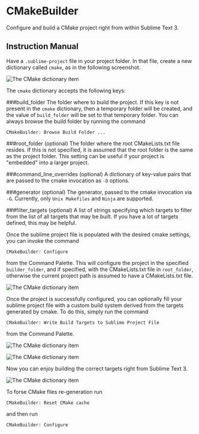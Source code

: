 # CMakeBuilder
Configure and build a CMake project right from within Sublime Text 3.

## Instruction Manual
Have a `.sublime-project` file in your project folder. In that file, create a
new dictionary called `cmake`, as in the following screenshot.

![The CMake dictionary item](https://raw.githubusercontent.com/rwols/CMakeBuilder/screenshots/screenshots/1.png "The CMake dictionary inside a sublime project file")

The `cmake` dictionary accepts the following keys:

###build\_folder
The folder where to build the project. If this key is not present in the `cmake`
dictionary, then a temporary folder will be created, and the value of
`build_folder` will be set to that temporary folder. You can always browse the
build folder by running the command

    CMakeBuilder: Browse Build Folder ...

###root\_folder (optional)
The folder where the root CMakeLists.txt file resides. If this is not specified,
it is assumed that the root folder is the same as the project folder. This
setting can be useful if your project is "embedded" into a larger project.

###command\_line\_overrides (optional)
A dictionary of key-value pairs that are passed to the cmake invocation as `-D`
options.

###generator (optional)
The generator, passed to the cmake invocation via `-G`. Currently, only
`Unix Makefiles` and `Ninja` are supported.

###filter\_targets (optional)
A list of strings specifying which targets to filter from the list of all
targets that may be built. If you have a lot of targets defined, this may be
helpful.

Once the sublime project file is populated with the desired cmake settings, you
can invoke the command

    CMakeBuilder: Configure

from the Command Palette. This will configure the project in the specified
`builder_folder`, and if specified, with the CMakeLists.txt file in
`root_folder`, otherwise the current project path is assumed to have a
CMakeLists.txt file.

![The CMake dictionary item](https://raw.githubusercontent.com/rwols/CMakeBuilder/screenshots/screenshots/2.png "Running the Configure step")

Once the project is successfully configured, you can optionally fill your
sublime project file with a custom build system derived from the targets
generated by cmake. To do this, simply run the command

    CMakeBuilder: Write Build Targets to Sublime Project File

from the Command Palette.

![The CMake dictionary item](https://raw.githubusercontent.com/rwols/CMakeBuilder/screenshots/screenshots/5.png "Configuring the custom build system")

![The CMake dictionary item](https://raw.githubusercontent.com/rwols/CMakeBuilder/screenshots/screenshots/7.png "The custom build system has been configured")

Now you can enjoy building the correct targets right from Sublime Text 3.

![The CMake dictionary item](https://raw.githubusercontent.com/rwols/CMakeBuilder/screenshots/screenshots/8.png "Building your defined targets with multithreaded make in Sublime Text 3")

To forse CMake files re-generation run

    CMakeBuilder: Reset CMake cache

and then run

    CMakeBuilder: Configure
